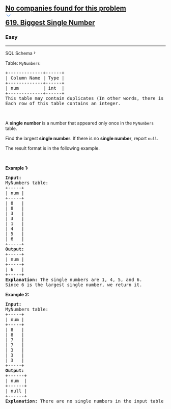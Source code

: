 <h2><a href="https://leetcode.com/problems/biggest-single-number/"><div id="big-omega-company-tags"><div id="big-omega-topbar"><div class="companyTagsContainer" style="overflow-x: scroll; flex-wrap: nowrap;"><div class="companyTagsContainer--tag">No companies found for this problem</div></div><div class="companyTagsContainer--chevron"><div><svg version="1.1" id="icon" xmlns="http://www.w3.org/2000/svg" xmlns:xlink="http://www.w3.org/1999/xlink" x="0px" y="0px" viewBox="0 0 32 32" fill="#4087F1" xml:space="preserve" style="width: 20px;"><polygon points="16,22 6,12 7.4,10.6 16,19.2 24.6,10.6 26,12 "></polygon><rect id="_x3C_Transparent_Rectangle_x3E_" class="st0" fill="none" width="32" height="32"></rect></svg></div></div></div></div>619. Biggest Single Number</a></h2><h3>Easy</h3><hr><div class="sql-schema-wrapper__3VBi"><a class="sql-schema-link__3cEg">SQL Schema<svg viewBox="0 0 24 24" width="1em" height="1em" class="icon__1Md2"><path fill-rule="evenodd" d="M10 6L8.59 7.41 13.17 12l-4.58 4.59L10 18l6-6z"></path></svg></a></div><div><p>Table: <code>MyNumbers</code></p>

<pre>+-------------+------+
| Column Name | Type |
+-------------+------+
| num         | int  |
+-------------+------+
This table may contain duplicates (In other words, there is no primary key for this table in SQL).
Each row of this table contains an integer.
</pre>

<p>&nbsp;</p>

<p>A <strong>single number</strong> is a number that appeared only once in the <code>MyNumbers</code> table.</p>

<p>Find the largest <strong>single number</strong>. If there is no <strong>single number</strong>, report <code>null</code>.</p>

<p>The result format is in the following example.</p>
<ptable> </ptable>
<p>&nbsp;</p>
<p><strong class="example">Example 1:</strong></p>

<pre><strong>Input:</strong> 
MyNumbers table:
+-----+
| num |
+-----+
| 8   |
| 8   |
| 3   |
| 3   |
| 1   |
| 4   |
| 5   |
| 6   |
+-----+
<strong>Output:</strong> 
+-----+
| num |
+-----+
| 6   |
+-----+
<strong>Explanation:</strong> The single numbers are 1, 4, 5, and 6.
Since 6 is the largest single number, we return it.
</pre>

<p><strong class="example">Example 2:</strong></p>

<pre><strong>Input:</strong> 
MyNumbers table:
+-----+
| num |
+-----+
| 8   |
| 8   |
| 7   |
| 7   |
| 3   |
| 3   |
| 3   |
+-----+
<strong>Output:</strong> 
+------+
| num  |
+------+
| null |
+------+
<strong>Explanation:</strong> There are no single numbers in the input table so we return null.
</pre>
</div>